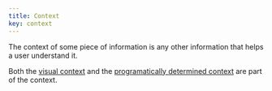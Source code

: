 ```yaml
---
title: Context
key: context
---
```


The context of some piece of information is any other information that helps a user understand it.

Both the [visual context](#visual-context) and the [programatically determined context](#programatically-determined-context) are part of the context.